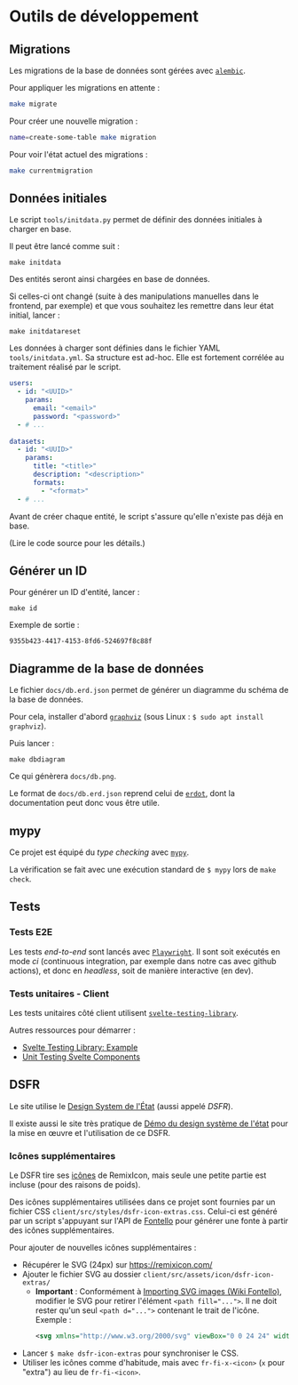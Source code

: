 # Outils de développement

## Migrations

Les migrations de la base de données sont gérées avec [`alembic`](https://alembic.sqlalchemy.org/en/latest/).

Pour appliquer les migrations en attente :

```bash
make migrate
```

Pour créer une nouvelle migration :

```bash
name=create-some-table make migration
```

Pour voir l'état actuel des migrations :

```bash
make currentmigration
```

## Données initiales

Le script `tools/initdata.py` permet de définir des données initiales à charger en base.

Il peut être lancé comme suit :

```
make initdata
```

Des entités seront ainsi chargées en base de données.

Si celles-ci ont changé (suite à des manipulations manuelles dans le frontend, par exemple) et que vous souhaitez les remettre dans leur état initial, lancer :

```
make initdatareset
```

Les données à charger sont définies dans le fichier YAML `tools/initdata.yml`. Sa structure est ad-hoc. Elle est fortement corrélée au traitement réalisé par le script.

```yaml
users:
  - id: "<UUID>"
    params:
      email: "<email>"
      password: "<password>"
  - # ...
  
datasets:
  - id: "<UUID>"
    params:
      title: "<title>"
      description: "<description>"
      formats:
        - "<format>"
  - # ...
```

Avant de créer chaque entité, le script s'assure qu'elle n'existe pas déjà en base.

(Lire le code source pour les détails.)

## Générer un ID

Pour générer un ID d'entité, lancer :

```
make id
```

Exemple de sortie :

```
9355b423-4417-4153-8fd6-524697f8c88f
```

## Diagramme de la base de données

Le fichier `docs/db.erd.json` permet de générer un diagramme du schéma de la base de données.

Pour cela, installer d'abord [`graphviz`](https://graphviz.org/download/) (sous Linux : `$ sudo apt install graphviz`).

Puis lancer :

```
make dbdiagram
```

Ce qui génèrera `docs/db.png`.

Le format de `docs/db.erd.json` reprend celui de [`erdot`](https://github.com/ehne/ERDot), dont la documentation peut donc vous être utile.

## mypy

Ce projet est équipé du _type checking_ avec [`mypy`](https://mypy.readthedocs.io).

La vérification se fait avec une exécution standard de `$ mypy` lors de `make check`.

## Tests

### Tests E2E

Les tests _end-to-end_ sont lancés avec [`Playwright`](https://playwright.dev/).
Il sont soit exécutés en mode _ci_ (continuous integration, par exemple dans
notre cas avec github actions), et donc en _headless_, soit de manière
interactive (en dev).

### Tests unitaires - Client

Les tests unitaires côté client utilisent [`svelte-testing-library`](https://github.com/testing-library/svelte-testing-library).

Autres ressources pour démarrer :

- [Svelte Testing Library: Example](https://testing-library.com/docs/svelte-testing-library/example)
- [Unit Testing Svelte Components](https://sveltesociety.dev/recipes/testing-and-debugging/unit-testing-svelte-component/)

## DSFR

Le site utilise le [Design System de
l'État](https://gouvfr.atlassian.net/wiki/spaces/DB/overview) (aussi appelé
*DSFR*).

Il existe aussi le site très pratique de [Démo du design système
de l'état](https://template.incubateur.net/) pour la mise en œuvre et
l'utilisation de ce DSFR.

### Icônes supplémentaires

Le DSFR tire ses [icônes](https://gouvfr.atlassian.net/wiki/spaces/DB/pages/222331396/Ic+nes+-+Icons) de RemixIcon, mais seule une petite partie est incluse (pour des raisons de poids).

Des icônes supplémentaires utilisées dans ce projet sont fournies par un fichier CSS `client/src/styles/dsfr-icon-extras.css`. Celui-ci est généré par un script s'appuyant sur l'API de [Fontello](https://github.com/fontello/fontello) pour générer une fonte à partir des icônes supplémentaires.

Pour ajouter de nouvelles icônes supplémentaires :

- Récupérer le SVG (24px) sur https://remixicon.com/
- Ajouter le fichier SVG au dossier `client/src/assets/icon/dsfr-icon-extras/`
  - **Important** : Conformément à [Importing SVG images (Wiki Fontello)](https://github.com/fontello/fontello/wiki/How-to-use-custom-images#importing-svg-images), modifier le SVG pour retirer l'élément `<path fill="...">`. Il ne doit rester qu'un seul `<path d="...">` contenant le trait de l'icône. Exemple :
    ```xml
    <svg xmlns="http://www.w3.org/2000/svg" viewBox="0 0 24 24" width="24" height="24"><path d="M2 20h20v2H2v-2zm2-8h2v7H4v-7zm5 0h2v7H9v-7zm4 0h2v7h-2v-7zm5 0h2v7h-2v-7zM2 7l10-5 10 5v4H2V7zm2 1.236V9h16v-.764l-8-4-8 4zM12 8a1 1 0 1 1 0-2 1 1 0 0 1 0 2z"/></svg>
    ```
- Lancer `$ make dsfr-icon-extras` pour synchroniser le CSS.
- Utiliser les icônes comme d'habitude, mais avec `fr-fi-x-<icon>` (`x` pour "extra") au lieu de `fr-fi-<icon>`.

